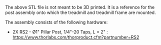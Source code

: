 The above STL file is not meant to be 3D printed. It is a reference for the post assembly onto which the treadmill and treadmill frame are mounted.

The assembly consists of the following hardware:
- 2X RS2 - Ø1" Pillar Post, 1/4"-20 Taps, L = 2" : https://www.thorlabs.com/thorproduct.cfm?partnumber=RS2
